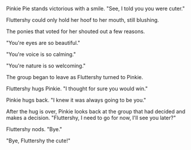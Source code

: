 Pinkie Pie stands victorious with a smile. "See, I told you you were cuter."

Fluttershy could only hold her hoof to her mouth, still blushing.

The ponies that voted for her shouted out a few reasons.

"You're eyes are so beautiful."

"You're voice is so calming."

"You're nature is so welcoming."

The group began to leave as Fluttershy turned to Pinkie.

Fluttershy hugs Pinkie. "I thought for sure you would win."

Pinkie hugs back. "I knew it was always going to be you."

After the hug is over, Pinkie looks back at the group that had decided and makes a decision. "Fluttershy, I need to go for now, I'll see you later?"

Fluttershy nods. "Bye."

"Bye, Fluttershy the cute!"

